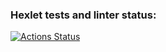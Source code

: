 ### Hexlet tests and linter status:
[![Actions Status](https://github.com/Rrudger/layout-designer-project-lvl3/workflows/hexlet-check/badge.svg)](https://github.com/Rrudger/layout-designer-project-lvl3/actions)